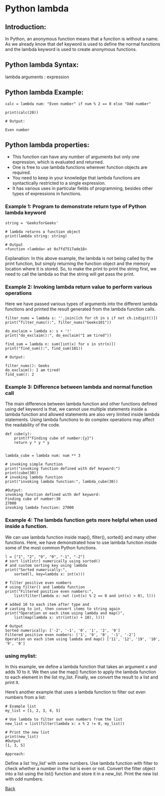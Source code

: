 # Python lambda
## Introduction:
In Python, an anonymous function means that a function is without a name. As we already know that def keyword is used to define the normal functions and the lambda keyword is used to create anonymous functions.

## Python lambda Syntax:
lambda arguments : expression

## Python lambda Example:

```
calc = lambda num: "Even number" if num % 2 == 0 else "Odd number"

print(calc(20))

# Output:

Even number

```
## Python lambda properties:
* This function can have any number of arguments but only one expression, which is evaluated and returned.
* One is free to use lambda functions wherever function objects are required.
* You need to keep in your knowledge that lambda functions are syntactically restricted to a single expression.
* It has various uses in particular fields of programming, besides other types of expressions in functions.

###  Example 1: Program to demonstrate return type of Python lambda keyword 
```
string = 'GeeksforGeeks'

# lambda returns a function object
print(lambda string: string)

# Output
<function <lambda> at 0x7fd7517ade18>
```
Explanation: In this above example, the lambda is not being called by the print function, but simply returning the function object and the memory location where it is stored. So, to make the print to print the string first, we need to call the lambda so that the string will get pass the print.

### Example 2: Invoking lambda return value to perform various operations
Here we have passed various types of arguments into the different lambda functions and printed the result generated from the lambda function calls.

```
filter_nums = lambda s: ''.join([ch for ch in s if not ch.isdigit()])
print("filter_nums():", filter_nums("Geeks101"))

do_exclaim = lambda s: s + '!'
print("do_exclaim():", do_exclaim("I am tired"))

find_sum = lambda n: sum([int(x) for x in str(n)])
print("find_sum():", find_sum(101))

# Output:

filter_nums(): Geeks
do_exclaim(): I am tired!
find_sum(): 2

```

### Example 3: Difference between lambda and normal function call
The main difference between lambda function and other functions defined using def keyword is that, we cannot use multiple statements inside a lambda function and allowed statements are also very limited inside lambda statements. Using lambda functions to do complex operations may affect the readability of the code.

```
def cube(y):
	print(f"Finding cube of number:{y}")
	return y * y * y


lambda_cube = lambda num: num ** 3

# invoking simple function
print("invoking function defined with def keyword:")
print(cube(30))
# invoking lambda function
print("invoking lambda function:", lambda_cube(30))

#Output:
invoking function defined with def keyword:
Finding cube of number:30
27000
invoking lambda function: 27000

```

### Example 4: The lambda function gets more helpful when used inside a function.
We can use lambda function inside map(), filter(), sorted() and many other functions. Here, we have demonstrated how to use lambda function inside some of the most common Python functions.

```
l = ["1", "2", "9", "0", "-1", "-2"]
# sort list[str] numerically using sorted()
# and custom sorting key using lambda
print("Sorted numerically:",
	sorted(l, key=lambda x: int(x)))

# filter positive even numbers
# using filter() and lambda function
print("Filtered positive even numbers:", 
	list(filter(lambda x: not (int(x) % 2 == 0 and int(x) > 0), l)))

# added 10 to each item after type and
# casting to int, then convert items to string again
print("Operation on each item using lambda and map()",
	list(map(lambda x: str(int(x) + 10), l)))

# Output
Sorted numerically: ['-2', '-1', '0', '1', '2', '9']
Filtered positive even numbers: ['1', '9', '0', '-1', '-2']
Operation on each item using lambda and map() ['11', '12', '19', '10', '9', '8']

```

### using mylist:
In this example, we define a lambda function that takes an argument x and adds 10 to it. We then use the map() function to apply the lambda function to each element in the list my_list. Finally, we convert the result to a list and print it.

Here’s another example that uses a lambda function to filter out even numbers from a list:

```
# Example list
my_list = [1, 2, 3, 4, 5]

# Use lambda to filter out even numbers from the list
new_list = list(filter(lambda x: x % 2 != 0, my_list))

# Print the new list
print(new_list)
#Output
[1, 3, 5]

```

`Approach:`

Define a list ‘my_list’ with some numbers.
Use lambda function with filter to check whether a number in the list is even or not.
Convert the filter object into a list using the list() function and store it in a new_list.
Print the new list with odd numbers.

[Back](./README.md)